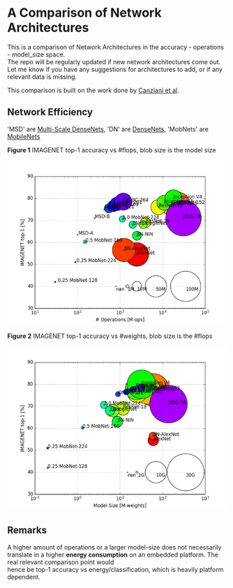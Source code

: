 # A Comparison of Network Architectures

This is a comparison of Network Architectures in the accuracy - operations - model_size space.  
The repo will be regularly updated if new network architectures come out. Let me know
if you have any suggestions for architectures to add, or if any relevant data is missing.

This comparison is built on the work done by [Canziani et al](https://arxiv.org/abs/1605.07678).  


## Network Efficiency
'MSD' are [Multi-Scale DenseNets](), 'DN' are [DenseNets](), 'MobNets' are [MobileNets]()


**Figure 1** IMAGENET top-1 accuracy vs #flops, blob size is the model size

<img src="https://raw.githubusercontent.com/BertMoons/Comparing-CNN-Architectures/master/figures/accuracy_ops_modelsize.png">

**Figure 2** IMAGENET top-1 accuracy vs #weights, blob size is the #flops

<img src="https://raw.githubusercontent.com/BertMoons/Comparing-CNN-Architectures/master/figures/accuracy_modelsize_ops.png">


## Remarks

A higher amount of operations or a larger model-size does not necessarily translate in a 
higher __energy consumption__ on an embedded platform. The real relevant comparison point would  
hence be top-1 accuracy vs energy/classification, which is heavily platform dependent.